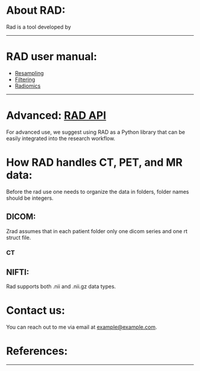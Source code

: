 # About RAD:

Rad is a tool developed by

---

# RAD user manual:

- [Resampling](resampling.md)
- [Filtering](filtering.md)
- [Radiomics](radiomics.md)
---

# Advanced: [RAD API](home.md)

For advanced use, we suggest using RAD as a Python library that can be easily integrated into the research workflow.

# How RAD handles CT, PET, and MR data:
Before the rad use one needs to organize the data in folders, folder names should be integers.
## DICOM:
Zrad assumes that in each patient folder only one dicom series and one rt struct file.
### CT
## NIFTI:
Rad supports both .nii and .nii.gz data types.
 

# Contact us:

You can reach out to me via email at [example@example.com](mailto:example@example.com).

# References:
---

